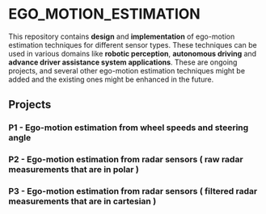 # EGO_MOTION_ESTIMATION
This repository contains **design** and **implementation** of ego-motion estimation techniques for different sensor types. These techniques can be used in various domains like **robotic perception**, **autonomous driving** and **advance driver assistance system applications**. These are ongoing projects, and several other ego-motion estimation techniques might be added and the existing ones might be enhanced in the future.

## Projects

### P1 - Ego-motion estimation from wheel speeds and steering angle
### P2 - Ego-motion estimation from radar sensors ( raw radar measurements that are in polar )
### P3 - Ego-motion estimation from radar sensors ( filtered radar measurements that are in cartesian )
